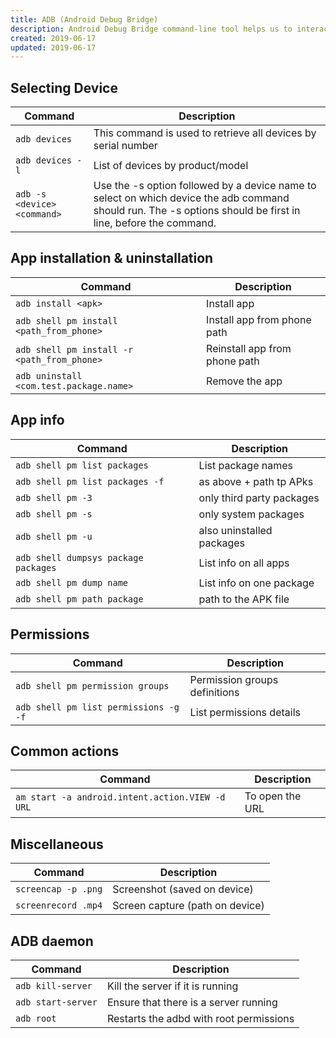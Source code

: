 ```yaml
---
title: ADB (Android Debug Bridge)
description: Android Debug Bridge command-line tool helps us to interact with connected Android device/ Emulator. We can install, debug apps using ADB
created: 2019-06-17
updated: 2019-06-17
---
```


## Selecting Device

|Command|Description|
|---|---|
|`adb devices`|This command is used to retrieve all devices by serial number|
|`adb devices -l`|List of devices by product/model|
|`adb -s <device> <command>`|Use the -s option followed by a device name to select on which device the adb command should run. The -s options should be first in line, before the command.|

## App installation & uninstallation
|Command|Description|
|---|---|
|`adb install <apk>`|Install app|
|`adb shell pm install <path_from_phone>`|Install app from phone path|
|`adb shell pm install -r <path_from_phone>`|Reinstall app from phone path|
|`adb uninstall <com.test.package.name>`|Remove the app|

## App info 
|Command|Description|
|---|---|
|`adb shell pm list packages`|List package names|
|`adb shell pm list packages -f`|as above + path tp APks|
|`adb shell pm -3`| only third party packages|
|`adb shell pm -s`|only system packages|
|`adb shell pm -u`|also uninstalled packages|
|`adb shell dumpsys package packages`|List info on all apps|
|`adb shell pm dump name`|List info on one package|
|`adb shell pm path package`|path to the APK file|


## Permissions
|Command|Description|
|---|---|
|`adb shell pm permission groups`|Permission groups definitions|
|`adb shell pm list permissions -g -f`|List permissions details|


## Common actions
|Command|Description|
|---|---|
|`am start -a android.intent.action.VIEW -d URL`|To open the URL|


## Miscellaneous
|Command|Description|
|---|---|
|`screencap -p .png`|Screenshot (saved on device)|
|`screenrecord .mp4`|Screen capture (path on device)|

## ADB daemon
|Command|Description|
|---|---|
|`adb kill-server`|Kill the server if it is running|
|`adb start-server`|Ensure that there is a server running|
|`adb root`|Restarts the adbd with root permissions|



